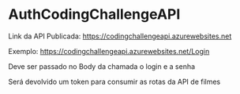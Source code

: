 # AuthCodingChallengeAPI

Link da API Publicada: https://codingchallengeapi.azurewebsites.net

Exemplo: https://codingchallengeapi.azurewebsites.net/Login

Deve ser passado no Body da chamada o login e a senha

Será devolvido um token para consumir as rotas da API de filmes
